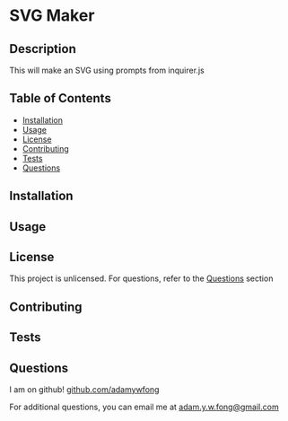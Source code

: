 # SVG Maker

## Description


This will make an SVG using prompts from inquirer.js

## Table of Contents

- [Installation](#installation)
- [Usage](#usage)
- [License](#license)
- [Contributing](#contributing)
- [Tests](#tests)
- [Questions](#questions)

## Installation



## Usage



## License

This project is unlicensed. For questions, refer to the [Questions](#questions) section

## Contributing



## Tests



## Questions

I am on github! [github.com/adamywfong](github.com/adamywfong)

For additional questions, you can email me at [adam.y.w.fong@gmail.com](mailto:adam.y.w.fong@gmail.com)
